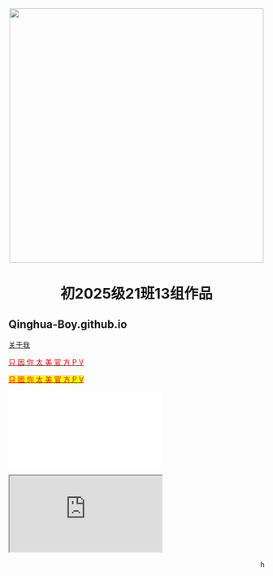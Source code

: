 <div align=center>
    <img src="https://github.com/Qinghua-Boy/Qinghua-Boy.github.io/assets/122422271/a01a6917-7b3b-4507-97dd-23dff028e58a" high=500  width=500>
</div>


<div align=center>
	<h1>
    初2025级21班13组作品
	</h1>
</div>
	
	
## Qinghua-Boy.github.io







[关于我](https://shequ.codemao.cn/user/9945214)







<a class="divcss" href="https://www.bilibili.com/video/BV178411Y7QB">	<font style="color:red">
		只 因 你 太 美 官 方 P V
	</font>
</a>

<a class="divcss" href="https://www.bilibili.com/video/BV178411Y7QB">	<font style="background: yellow">
		<font style="color:red">
			只 因 你 太 美 官 方 P V
        </font>
   </font>
</a>

<iframe src="//player.bilibili.com/player.html?aid=401474665&bvid=BV1Ad4y1f7C4&cid=1139679522&page=1" scrolling="no" border="0" frameborder="no" framespacing="0" allowfullscreen="true"> </iframe>

<font> </font>
<iframe src ="https://player.codemao.cn/new/165294185"></iframe>



<font>   </font>

  
<marquee border="9" align="滚动文字位于距形内边框的上下左右位置" scrolldelay="速度" behavior="文字滚动的方式">
 hello
</marquee>


										
										
										
										
